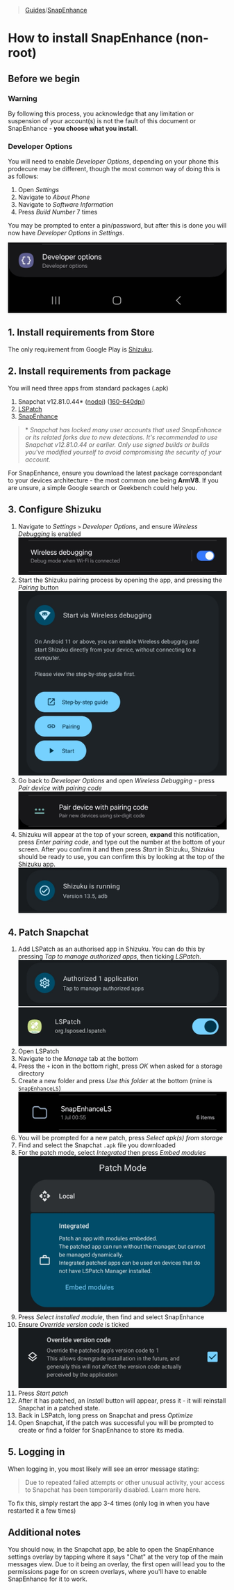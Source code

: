 > [Guides](/Guides.md)/[SnapEnhance](/guides/SnapEnhance.md)

# How to install SnapEnhance (non-root)

## Before we begin
### Warning
By following this process, you acknowledge that any limitation or suspension of your account(s) is not the fault of this document or SnapEnhance - **you choose what you install**.

### Developer Options
You will need to enable *Developer Options*, depending on your phone this prodecure may be different, though the most common way of doing this is as follows:
1. Open *Settings*
2. Navigate to *About Phone*
3. Navigate to *Software Information*
4. Press *Build Number* 7 times

You may be prompted to enter a pin/password, but after this is done you will now have *Developer Options* in *Settings*.

![Image of Developer Options in Settings](/assets/jpg/Screenshot_20240701_021146_Settings.jpg)

## 1. Install requirements from Store
The only requirement from Google Play is [Shizuku](https://play.google.com/store/apps/details?id=moe.shizuku.privileged.api).

## 2. Install requirements from package
You will need three apps from standard packages (.apk)
1. Snapchat v12.81.0.44\* ([nodpi](https://lifix.is-scamming.me/content/cdn/sRLZWLSzBwTP/com.snapchat.android_12.81.0.44-126022_minAPI21(arm64-v8a,armeabi-v7a)(nodpi)_apkmirror.com.apk)) ([160-640dpi](https://lifix.is-scamming.me/content/cdn/ANSCDlAEtAqv/com.snapchat.android_12.81.0.44-126022_2arch_3dpi_14lang_60d3470e93546a3d8996a012a289770d_apkmirror.com.apkm))
2. [LSPatch](https://github.com/xifil/xifil/raw/master/assets/apk/LSPatch-v0.6-398.apk)
3. [SnapEnhance](https://xifil.github.io/se-redirect)

> \* *Snapchat has locked many user accounts that used SnapEnhance or its related forks due to new detections. It's recommended to use Snapchat v12.81.0.44 or earlier. Only use signed builds or builds you've modified yourself to avoid compromising the security of your account.*

For SnapEnhance, ensure you download the latest package correspondant to your devices architecture - the most common one being **ArmV8**. If you are unsure, a simple Google search or Geekbench could help you.

## 3. Configure Shizuku
1. Navigate to *Settings* `>` *Developer Options*, and ensure *Wireless Debugging* is enabled
   ![Wireless Debugging](/assets/jpg/Screenshot_20240701_024052_Settings.jpg)
2. Start the Shizuku pairing process by opening the app, and pressing the *Pairing* button
   ![Pairing](/assets/jpg/Screenshot_20240701_022916_Shizuku.jpg)
3. Go back to *Developer Options* and open *Wireless Debugging* - press *Pair device with pairing code*
   ![Pairing Code Button](/assets/jpg/Screenshot_20240701_023128_Settings.jpg)
4. Shizuku will appear at the top of your screen, **expand** this notification, press *Enter pairing code*, and type out the number at the bottom of your screen. After you confirm it and then press *Start* in Shizuku, Shizuku should be ready to use, you can confirm this by looking at the top of the Shizuku app.
   ![Shizuku Ready](/assets/jpg/Screenshot_20240701_023741_Shizuku.jpg)

## 4. Patch Snapchat
1. Add LSPatch as an authorised app in Shizuku. You can do this by pressing *Tap to manage authorized apps*, then ticking *LSPatch*.
   ![Manage authorized](/assets/jpg/Screenshot_20240701_024615_Shizuku.jpg)
   ![Tick](/assets/jpg/Screenshot_20240701_024626_Shizuku.jpg)
2. Open LSPatch
3. Navigate to the *Manage* tab at the bottom
4. Press the `+` icon in the bottom right, press *OK* when asked for a storage directory
5. Create a new folder and press *Use this folder* at the bottom (mine is `SnapEnhanceLS`)
   ![Folder](/assets/jpg/Screenshot_20240701_031909_My%20Files.jpg)
6. You will be prompted for a new patch, press *Select apk(s) from storage*
7. Find and select the Snapchat `.apk` file you downloaded
8. For the patch mode, select *Integrated* then press *Embed modules*
   ![Embed modules](/assets/jpg/Screenshot_20240701_030128_LSPatch.jpg)
9. Press *Select installed module*, then find and select SnapEnhance
10. Ensure *Override version code* is ticked
    ![Override version code](/assets/jpg/Screenshot_20250107_181336_LSPatch.jpg)
11. Press *Start patch*
12. After it has patched, an *Install* button will appear, press it - it will reinstall Snapchat in a patched state.
13. Back in LSPatch, long press on Snapchat and press *Optimize*
14. Open Snapchat, if the patch was successful you will be prompted to create or find a folder for SnapEnhance to store its media.

## 5. Logging in
When logging in, you most likely will see an error message stating:
> Due to repeated failed attempts or other unusual activity, your access to Snapchat has been temporarily disabled. Learn more here.

To fix this, simply restart the app 3-4 times (only log in when you have restarted it a few times)

## Additional notes
You should now, in the Snapchat app, be able to open the SnapEnhance settings overlay by tapping where it says "Chat" at the very top of the main messages view. Due to it being an overlay, the first open will lead you to the permissions page for on screen overlays, where you'll have to enable SnapEnhance for it to work.
